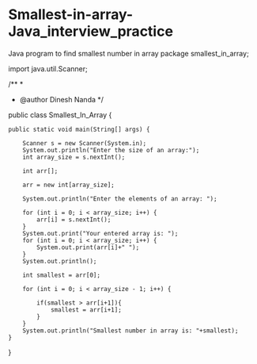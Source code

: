 # Smallest-in-array-Java_interview_practice
Java program to find smallest number in array
package smallest_in_array;

import java.util.Scanner;

/**
 *
 * @author Dinesh Nanda
 */

public class Smallest_In_Array {

    public static void main(String[] args) {
        
        Scanner s = new Scanner(System.in);
        System.out.println("Enter the size of an array:");
        int array_size = s.nextInt();

        int arr[];

        arr = new int[array_size];

        System.out.println("Enter the elements of an array: ");

        for (int i = 0; i < array_size; i++) {
            arr[i] = s.nextInt();
        }
        System.out.print("Your entered array is: ");
        for (int i = 0; i < array_size; i++) {
            System.out.print(arr[i]+" ");
        }
        System.out.println();
        
        int smallest = arr[0];

        for (int i = 0; i < array_size - 1; i++) {
            
            if(smallest > arr[i+1]){
                smallest = arr[i+1];
            }
        }
        System.out.println("Smallest number in array is: "+smallest);
    }
}
